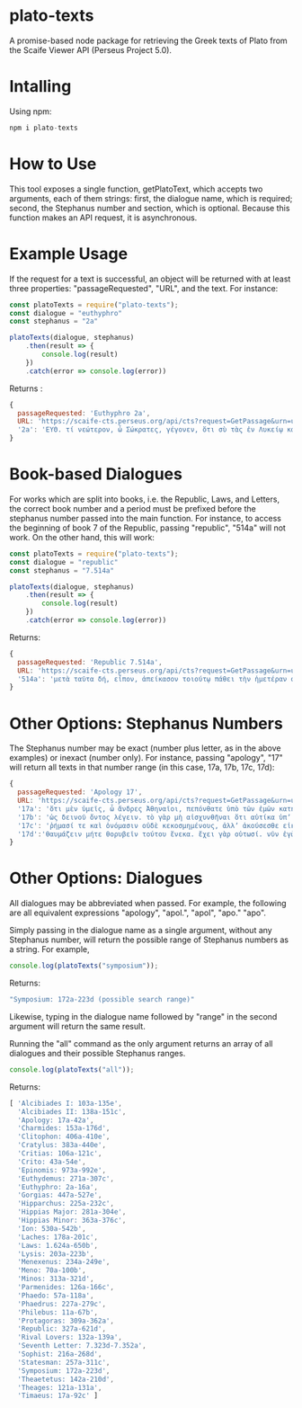 # plato-texts
A promise-based node package for retrieving the Greek texts of Plato from the Scaife Viewer API (Perseus Project 5.0).

# Intalling
Using npm:
```javascript
npm i plato-texts
```

# How to Use
This tool exposes a single function, getPlatoText, which accepts two arguments, each of them strings: first, the dialogue name, which is required; second, the Stephanus number and section, which is optional. Because this function makes an API request, it is asynchronous.

# Example Usage
If the request for a text is successful, an object will be returned with at least three properties: "passageRequested", "URL", and the text. For instance:
```javascript
const platoTexts = require("plato-texts");
const dialogue = "euthyphro"
const stephanus = "2a"

platoTexts(dialogue, stephanus)
    .then(result => {
        console.log(result)
    })
    .catch(error => console.log(error))
```

Returns : 
```javascript
{ 
  passageRequested: 'Euthyphro 2a',
  URL: 'https://scaife-cts.perseus.org/api/cts?request=GetPassage&urn=urn:cts:greekLit:tlg0059.tlg001.perseus-grc1:2',
  '2a': 'ΕΥΘ. τί νεώτερον, ὦ Σώκρατες, γέγονεν, ὅτι σὺ τὰς ἐν Λυκείῳ καταλιπὼν διατριβὰς ἐνθάδε νῦν διατρίβεις περὶ τὴν τοῦ βασιλέως στοάν; οὐ γάρ που καὶ σοί γε δίκη τις οὖσα τυγχάνει πρὸς τὸν βασιλέα ὥσπερ ἐμοί.ΣΩ. οὔτοι δὴ Ἀθηναῖοί γε, ὦ Εὐθύφρων, δίκην αὐτὴν καλοῦσιν ἀλλὰ γραφήν. ' 
}
```

# Book-based Dialogues
For works which are split into books, i.e. the Republic, Laws, and Letters, the correct book number and a period must be prefixed before the stephanus number passed into the main function. For instance, to access the beginning of book 7 of the Republic, passing "republic", "514a" will not work. On the other hand, this will work:

```javascript
const platoTexts = require("plato-texts");
const dialogue = "republic"
const stephanus = "7.514a"

platoTexts(dialogue, stephanus)
    .then(result => {
        console.log(result)
    })
    .catch(error => console.log(error))
```

Returns:
```javascript
{ 
  passageRequested: 'Republic 7.514a',
  URL: 'https://scaife-cts.perseus.org/api/cts?request=GetPassage&urn=urn:cts:greekLit:tlg0059.tlg030.perseus-grc2:7.514',
  '514a': 'μετὰ ταῦτα δή, εἶπον, ἀπείκασον τοιούτῳ πάθει τὴν ἡμετέραν φύσιν παιδείας τε πέρι καὶ ἀπαιδευσίας. ἰδὲ γὰρ ἀνθρώπους οἷον ἐν καταγείῳ οἰκήσει σπηλαιώδει, ἀναπεπταμένην πρὸς τὸ φῶς τὴν εἴσοδον ἐχούσῃ μακρὰν παρὰ πᾶν τὸ σπήλαιον, ἐν ταύτῃ ἐκ παίδων ὄντας ἐν δεσμοῖς καὶ τὰ σκέλη καὶ τοὺς αὐχένας, ὥστε μένειν τε αὐτοὺς εἴς τε τὸ' 
}
```

# Other Options: Stephanus Numbers
The Stephanus number may be exact (number plus letter, as in the above examples) or inexact (number only). For instance, passing "apology", "17" will return all texts in that number range (in this case, 17a, 17b, 17c, 17d):

```javascript
{ 
  passageRequested: 'Apology 17',
  URL: 'https://scaife-cts.perseus.org/api/cts?request=GetPassage&urn=urn:cts:greekLit:tlg0059.tlg002.perseus-grc2:17',
  '17a': 'ὅτι μὲν ὑμεῖς, ὦ ἄνδρες Ἀθηναῖοι, πεπόνθατε ὑπὸ τῶν ἐμῶν κατηγόρων, οὐκ οἶδα· ἐγὼ δʼ οὖν καὶ αὐτὸς ὑπʼ αὐτῶν ὀλίγου ἐμαυτοῦ ἐπελαθόμην, οὕτω πιθανῶς ἔλεγον. καίτοι ἀληθές γε ὡς ἔπος εἰπεῖν οὐδὲν εἰρήκασιν. μάλιστα δὲ αὐτῶν ἓν ἐθαύμασα τῶν πολλῶν ὧν ἐψεύσαντο, τοῦτο ἐν ᾧ ἔλεγον ὡς χρῆν ὑμᾶς εὐλαβεῖσθαι μὴ ὑπʼ ἐμοῦ ἐξαπατηθῆτε',
  '17b': 'ὡς δεινοῦ ὄντος λέγειν. τὸ γὰρ μὴ αἰσχυνθῆναι ὅτι αὐτίκα ὑπʼ ἐμοῦ ἐξελεγχθήσονται ἔργῳ, ἐπειδὰν μηδʼ ὁπωστιοῦν φαίνωμαι δεινὸς λέγειν, τοῦτό μοι ἔδοξεν αὐτῶν ἀναισχυντότατον εἶναι, εἰ μὴ ἄρα δεινὸν καλοῦσιν οὗτοι λέγειν τὸν τἀληθῆ λέγοντα· εἰ μὲν γὰρ τοῦτο λέγουσιν, ὁμολογοίην ἂν ἔγωγε οὐ κατὰ τούτους εἶναι ῥήτωρ. οὗτοι μὲν οὖν, ὥσπερ ἐγὼ λέγω, ἤ τι ἢ οὐδὲν ἀληθὲς εἰρήκασιν, ὑμεῖς δέ μου ἀκούσεσθε πᾶσαν τὴν ἀλήθειαν—οὐ μέντοι μὰ Δία, ὦ ἄνδρες Ἀθηναῖοι, κεκαλλιεπημένους γε λόγους, ὥσπερ οἱ τούτων,',
  '17c': 'ῥήμασί τε καὶ ὀνόμασιν οὐδὲ κεκοσμημένους, ἀλλʼ ἀκούσεσθε εἰκῇ λεγόμενα τοῖς ἐπιτυχοῦσιν ὀνόμασιν—πιστεύω γὰρ δίκαια εἶναι ἃ λέγω—καὶ μηδεὶς ὑμῶν προσδοκησάτω ἄλλως· οὐδὲ γὰρ ἂν δήπου πρέποι, ὦ ἄνδρες, τῇδε τῇ ἡλικίᾳ ὥσπερ μειρακίῳ πλάττοντι λόγους εἰς ὑμᾶς εἰσιέναι. καὶ μέντοι καὶ πάνυ, ὦ ἄνδρες Ἀθηναῖοι, τοῦτο ὑμῶν δέομαι καὶ παρίεμαι· ἐὰν διὰ τῶν αὐτῶν λόγων ἀκούητέ μου ἀπολογουμένου διʼ ὧνπερ εἴωθα λέγειν καὶ ἐν ἀγορᾷ ἐπὶ τῶν τραπεζῶν, ἵνα ὑμῶν πολλοὶ ἀκηκόασι, καὶ ἄλλοθι, μήτε',
  '17d':'θαυμάζειν μήτε θορυβεῖν τούτου ἕνεκα. ἔχει γὰρ οὑτωσί. νῦν ἐγὼ πρῶτον ἐπὶ δικαστήριον ἀναβέβηκα, ἔτη γεγονὼς ἑβδομήκοντα· ἀτεχνῶς οὖν ξένως ἔχω τῆς ἐνθάδε λέξεως.' 
}
```

# Other Options: Dialogues
All dialogues may be abbreviated when passed. For example, the following are all equivalent expressions "apology", "apol.", "apol", "apo." "apo".

Simply passing in the dialogue name as a single argument, without any Stephanus number, will return the possible range of Stephanus numbers as a string. For example, 
```javascript
console.log(platoTexts("symposium"));
```
Returns: 
```javascript
"Symposium: 172a-223d (possible search range)"
```
Likewise, typing in the dialogue name followed by "range" in the second argument will return the same result.

Running the "all" command as the only argument returns an array of all dialogues and their possible Stephanus ranges.
```javascript
console.log(platoTexts("all"));
```
Returns:

```javascript
[ 'Alcibiades I: 103a-135e',
  'Alcibiades II: 138a-151c',
  'Apology: 17a-42a',
  'Charmides: 153a-176d',
  'Clitophon: 406a-410e',
  'Cratylus: 383a-440e',
  'Critias: 106a-121c',
  'Crito: 43a-54e',
  'Epinomis: 973a-992e',
  'Euthydemus: 271a-307c',
  'Euthyphro: 2a-16a',
  'Gorgias: 447a-527e',
  'Hipparchus: 225a-232c',
  'Hippias Major: 281a-304e',
  'Hippias Minor: 363a-376c',
  'Ion: 530a-542b',
  'Laches: 178a-201c',
  'Laws: 1.624a-650b',
  'Lysis: 203a-223b',
  'Menexenus: 234a-249e',
  'Meno: 70a-100b',
  'Minos: 313a-321d',
  'Parmenides: 126a-166c',
  'Phaedo: 57a-118a',
  'Phaedrus: 227a-279c',
  'Philebus: 11a-67b',
  'Protagoras: 309a-362a',
  'Republic: 327a-621d',
  'Rival Lovers: 132a-139a',
  'Seventh Letter: 7.323d-7.352a',
  'Sophist: 216a-268d',
  'Statesman: 257a-311c',
  'Symposium: 172a-223d',
  'Theaetetus: 142a-210d',
  'Theages: 121a-131a',
  'Timaeus: 17a-92c' ]
```
